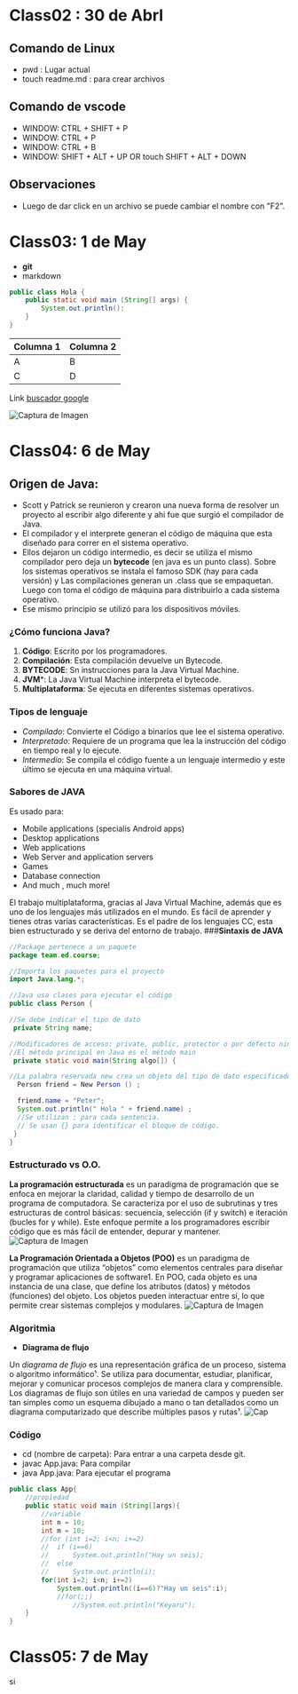 # Class02 : 30 de Abrl

## Comando de Linux
- pwd : Lugar actual
- touch readme.md : para crear archivos

## **Comando de vscode**
- WINDOW: CTRL + SHIFT + P
- WINDOW: CTRL + P
- WINDOW: CTRL + B
- WINDOW: SHIFT + ALT + UP OR touch SHIFT + ALT + DOWN 

## **Observaciones**
- Luego de dar click en un archivo se puede cambiar el nombre con "F2".

# Class03: 1 de May
- **git**
- markdown

```java 
public class Hola {
    public static void main (String[] args) {
        System.out.println():
    }     
}
```

|Columna 1|Columna 2|
|---------|---------|
|    A    |    B    |
|    C    |    D    |

Link
[buscador google](https://google.com)

![Captura de Imagen](img01.png)

# Class04: 6 de May
## Origen de Java:
 - Scott y Patrick se reunieron y crearon una nueva forma de resolver un proyecto al escribir algo diferente y ahi fue que surgió el compilador de Java.
 - El compilador y el interprete generan el código de máquina que esta diseñado para correr en el sistema operativo.
 - Ellos dejaron un código intermedio, es decir se utiliza el mismo compilador pero deja un **bytecode** (en java es un punto class). Sobre los sistemas operativos se instala el famoso SDK (hay para cada versión) y Las compilaciones generan un .class que se empaquetan. Luego con toma el código de máquina para distribuirlo a cada sistema operativo.
 - Ese mismo principio se utilizó para los dispositivos móviles.
### **¿Cómo funciona Java?**
1. **Código**: Escrito por los programadores.
2. **Compilación**: Esta compilación devuelve un Bytecode.
3. **BYTECODE**: Sn instrucciones para la Java Virtual Machine.
4. **JVM***: La Java Virtual Machine interpreta el bytecode.
5. **Multiplataforma**: Se ejecuta en diferentes sistemas operativos.

### **Tipos de lenguaje**
 - *Compilado*: Convierte el Código a binarios que lee el sistema operativo. 
 - *Interpretado*: Requiere de un programa que lea la instrucción del código en tiempo real y lo ejecute.
 - *Intermedio*: Se compila el código fuente a un lenguaje intermedio y este último se ejecuta en una máquina virtual.

### **Sabores de JAVA**
Es usado para: 
 - Mobile applications (specialis Android apps)
 - Desktop applications
 - Web applications
 - Web Server and application servers
 - Games
 - Database connection
 - And much , much more!

El trabajo multiplataforma, gracias al Java Virtual Machine, además que es uno de los lenguajes más utilizados en el mundo.
Es fácil de aprender y tienes otras varias características. 
Es el padre de los lenguajes CC, esta bien estructurado y se deriva del entorno de trabajo. 
###**Sintaxis de JAVA**

```java 
//Package pertenece a un paquete
package team.ed.course;

//Importa los paquetes para el proyecto
import Java.lang.*;

//Java usa clases para ejecutar el código
public class Person {

//Se debe indicar el tipo de dato
 private String name;

//Modificadores de acceso: private, public, protector o por defecto ninguno
//El método principal en Java es el método main
 private static void main(String algo[]) {

//La palabra reservada new crea un objeto del tipo de dato especificado
  Person friend = New Person () ;

  friend.name = "Peter";
  System.out.println(" Hola " + friend.name) ;
  //Se utilizan ; para cada sentencia.
  // Se usan {} para identificar el bloque de código.
 }
}
```
### **Estructurado vs O.O.**
**La programación estructurada** es un paradigma de programación que se enfoca en mejorar la claridad, calidad y tiempo de desarrollo de un programa de computadora. Se caracteriza por el uso de subrutinas y tres estructuras de control básicas: secuencia, selección (if y switch) e iteración (bucles for y while). Este enfoque permite a los programadores escribir código que es más fácil de entender, depurar y mantener.
![Captura de Imagen](i2.png)

**La Programación Orientada a Objetos (POO)** es un paradigma de programación que utiliza “objetos” como elementos centrales para diseñar y programar aplicaciones de software1. En POO, cada objeto es una instancia de una clase, que define los atributos (datos) y métodos (funciones) del objeto. Los objetos pueden interactuar entre sí, lo que permite crear sistemas complejos y modulares.
![Captura de Imagen](i3.png)

### **Algoritmia**
- **Diagrama de flujo**

Un *diagrama de flujo* es una representación gráfica de un proceso, sistema o algoritmo informático¹. Se utiliza para documentar, estudiar, planificar, mejorar y comunicar procesos complejos de manera clara y comprensible. Los diagramas de flujo son útiles en una variedad de campos y pueden ser tan simples como un esquema dibujado a mano o tan detallados como un diagrama computarizado que describe múltiples pasos y rutas¹.
![Cap](i4.png)

### **Código**
- cd (nombre de carpeta): Para entrar a una carpeta desde git.
- javac App.java: Para compilar
- java App.java: Para ejecutar el programa

```java 
public class App{
    //propiedad
    public static void main (String[]args){
        //variable
        int n = 10;
        int m = 10;
        //for (int i=2; i<n; i+=2)
        //  if (i==6)
        //      System.out.println("Hay un seis);
        //  else
        //      Systm.out.println(i);
        for(int i=2; i<n; i+=2)
            System.out.println((i==6)?"Hay un seis":i);
            //for(;;)
                //System.out.println("Keyaru");
    }
}
```
# Class05: 7 de May 
si

